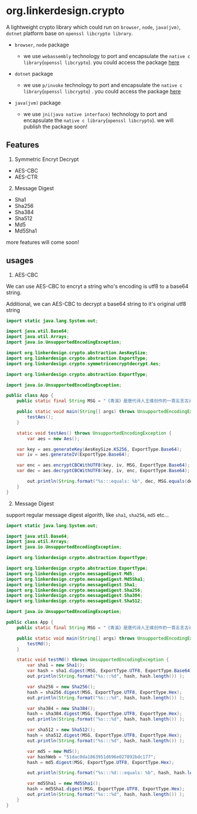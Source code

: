 # org.linkerdesign.crypto

A lightweight crypto library which could run on `browser`, `node`, `java(jvm)`, `dotnet` platform base on `openssl libcrypto library`.

* `browser`, `node` package
	+ we use `webassembly` technology to port and encapsulate the `native c library`(`openssl libcrypto`). you could access the package [here](https://www.npmjs.com/package/@linker-design/crypto)

* `dotnet` package
	+ we use `p/invoke` technology to port and encapsulate the `native c library`(`openssl libcrypto`) . you could access the package [here](https://www.nuget.org/packages/LinkerDesign.Crypto)

* `java(jvm)` package
  + we use `jni(java native interface)` technology to port and encapsulate the `native c library`(`openssl libcrypto`). we will publish the package soon!

## Features

1. Symmetric Encryt Decrypt
  + AES-CBC
  + AES-CTR
2. Message Digest
  + Sha1
  + Sha256
  + Sha384
  + Sha512
  + Md5
  + Md5Sha1

more features will come soon!

## usages

1. AES-CBC

We can use AES-CBC to encryt a string who's encoding is utf8 to a base64 string.

Additional, we can AES-CBC to decrypt a base64 string to it's original utf8 string 

```java
import static java.lang.System.out;

import java.util.Base64;
import java.util.Arrays;
import java.io.UnsupportedEncodingException;

import org.linkerdesign.crypto.abstraction.AesKeySize;
import org.linkerdesign.crypto.abstraction.ExportType;
import org.linkerdesign.crypto.symmetricencryptdecrypt.Aes;

import org.linkerdesign.crypto.abstraction.ExportType;

import java.io.UnsupportedEncodingException;

public class App {
	public static final String MSG = "《青溪》是唐代诗人王维创作的一首五言古诗。此诗描写了一条青溪的幽秀景色，诗人用多彩的画笔，绘出青溪流经不同地方时呈现的不同画面。其中“声喧乱石中，色静深松里”两句，以喧响的声音和幽冷的色调形成闹与静的强烈对比，如同一幅“有声画”。诗的末四句写出诗人心境的闲谈正如清川的闲淡，把自己的精神和自然的精神融和起来，意味隽永。全诗自然清淡素雅，写景抒情皆轻轻松松，然而韵味却隽永醇厚。诗人笔下的青溪是喧闹与沉郁的统一，活泼与安详的揉合，幽深与素静的融和。";

	public static void main(String[] args) throws UnsupportedEncodingException {
		testAes();
	}

	static void testAes() throws UnsupportedEncodingException {
		var aes = new Aes();

    var key = aes.generateKey(AesKeySize.KS256, ExportType.Base64);
    var iv = aes.generateIV(ExportType.Base64);

    var enc = aes.encryptCBCWithUTF8(key, iv, MSG, ExportType.Base64);
    var dec = aes.decryptCBCWithUTF8(key, iv, enc, ExportType.Base64);

		out.println(String.format("%s:::equals: %b", dec, MSG.equals(dec)));
	}
}
```

2. Message Digest

support regular message digest algorith, like `sha1`, `sha256`, `md5` etc...

```java
import static java.lang.System.out;

import java.util.Base64;
import java.util.Arrays;
import java.io.UnsupportedEncodingException;

import org.linkerdesign.crypto.abstraction.ExportType;

import org.linkerdesign.crypto.abstraction.ExportType;
import org.linkerdesign.crypto.messagedigest.Md5;
import org.linkerdesign.crypto.messagedigest.Md5Sha1;
import org.linkerdesign.crypto.messagedigest.Sha1;
import org.linkerdesign.crypto.messagedigest.Sha256;
import org.linkerdesign.crypto.messagedigest.Sha384;
import org.linkerdesign.crypto.messagedigest.Sha512;

import java.io.UnsupportedEncodingException;

public class App {
	public static final String MSG = "《青溪》是唐代诗人王维创作的一首五言古诗。此诗描写了一条青溪的幽秀景色，诗人用多彩的画笔，绘出青溪流经不同地方时呈现的不同画面。其中“声喧乱石中，色静深松里”两句，以喧响的声音和幽冷的色调形成闹与静的强烈对比，如同一幅“有声画”。诗的末四句写出诗人心境的闲谈正如清川的闲淡，把自己的精神和自然的精神融和起来，意味隽永。全诗自然清淡素雅，写景抒情皆轻轻松松，然而韵味却隽永醇厚。诗人笔下的青溪是喧闹与沉郁的统一，活泼与安详的揉合，幽深与素静的融和。";

	public static void main(String[] args) throws UnsupportedEncodingException {
		testMd();
	}

	static void testMd() throws UnsupportedEncodingException {
		var sha1 = new Sha1();
		var hash = sha1.digest(MSG, ExportType.UTF8, ExportType.Base64);
		out.println(String.format("%s:::%d", hash, hash.length()) );

		var sha256 = new Sha256();
		hash = sha256.digest(MSG, ExportType.UTF8, ExportType.Hex);
		out.println(String.format("%s:::%d", hash, hash.length()) );

		var sha384 = new Sha384();
		hash = sha384.digest(MSG, ExportType.UTF8, ExportType.Hex);
		out.println(String.format("%s:::%d", hash, hash.length()) );

		var sha512 = new Sha512();
		hash = sha512.digest(MSG, ExportType.UTF8, ExportType.Hex);
		out.println(String.format("%s:::%d", hash, hash.length()) );

		var md5 = new Md5();
		var hashWeb = "51dac0da1863951d696e027892bdc177";
		hash = md5.digest(MSG, ExportType.UTF8, ExportType.Hex);

		out.println(String.format("%s:::%d:::equals: %b", hash, hash.length(), hashWeb.equals(hash)));

		var md5Sha1 = new Md5Sha1();
		hash = md5Sha1.digest(MSG, ExportType.UTF8, ExportType.Hex);
		out.println(String.format("%s:::%d", hash, hash.length()) );
	}
}
```